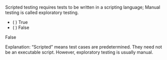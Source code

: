 <panel header="{{ icon_Q_A }} Statements about exploratory and scripted testing">
<question>

Scripted testing requires tests to be written in a scripting language; Manual testing is called exploratory testing.

- ( ) True
- ( ) False

<div slot="answer">

False

Explanation: “Scripted” means test cases are predetermined. They need not be an executable script. However, exploratory testing is usually manual.

</div>
</question>
</panel>
